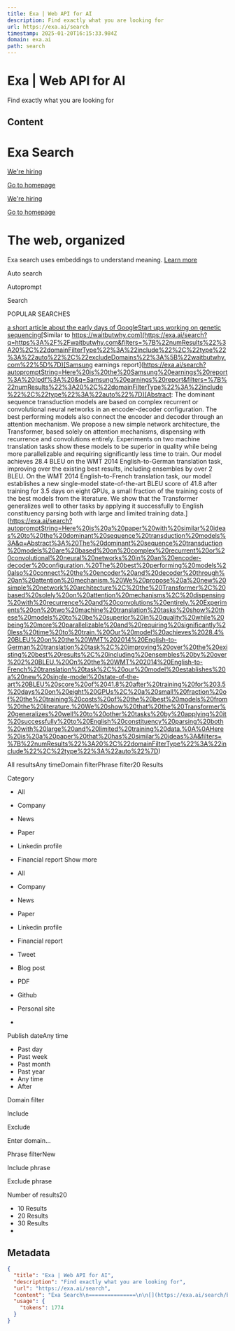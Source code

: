 ```yaml
---
title: Exa | Web API for AI
description: Find exactly what you are looking for
url: https://exa.ai/search
timestamp: 2025-01-20T16:15:33.984Z
domain: exa.ai
path: search
---
```


# Exa | Web API for AI


Find exactly what you are looking for


## Content

Exa Search
===============

[](https://exa.ai/search/back)

[We're hiring](https://exa.ai/careers)

[](https://exa.ai/search/back)

[](https://discord.gg/HCShtBqbfV)[](https://twitter.com/ExaAILabs)

[Go to homepage](https://exa.ai/search/back)

[](https://exa.ai/search/back)

[We're hiring](https://exa.ai/careers)

[](https://exa.ai/search/back)

[](https://discord.gg/HCShtBqbfV)[](https://twitter.com/ExaAILabs)

[Go to homepage](https://exa.ai/search/back)

The web, **organized**
======================

Exa search uses embeddings to understand meaning. [Learn more](https://docs.exa.ai/reference/prompting-guide)

Auto search

Autoprompt

Search

POPULAR SEARCHES

[a short article about the early days of Google](https://exa.ai/search?autopromptString=Here%27s%20a%20short%20article%20about%20the%20early%20days%20of%20Google%3A&q=a%20short%20article%20about%20the%20early%20days%20of%20Google&filters=%7B%22numResults%22%3A20%2C%22domainFilterType%22%3A%22include%22%2C%22type%22%3A%22neural%22%7D)[Start ups working on genetic sequencing](https://exa.ai/search?autopromptString=Here%20is%20a%20start-up%20working%20on%20genetic%20sequencing%3A&q=Start%20ups%20working%20on%20genetic%20sequencing&filters=%7B%22numResults%22%3A20%2C%22domainFilterType%22%3A%22include%22%2C%22type%22%3A%22auto%22%7D)[Similar to https://waitbutwhy.com](https://exa.ai/search?q=https%3A%2F%2Fwaitbutwhy.com&filters=%7B%22numResults%22%3A20%2C%22domainFilterType%22%3A%22include%22%2C%22type%22%3A%22auto%22%2C%22excludeDomains%22%3A%5B%22waitbutwhy.com%22%5D%7D)[Samsung earnings report](https://exa.ai/search?autopromptString=Here%20is%20the%20Samsung%20earnings%20report%3A%20(pdf%3A%20&q=Samsung%20earnings%20report&filters=%7B%22numResults%22%3A20%2C%22domainFilterType%22%3A%22include%22%2C%22type%22%3A%22auto%22%7D)[Abstract: The dominant sequence transduction models are based on complex recurrent or convolutional neural networks in an encoder-decoder configuration. The best performing models also connect the encoder and decoder through an attention mechanism. We propose a new simple network architecture, the Transformer, based solely on attention mechanisms, dispensing with recurrence and convolutions entirely. Experiments on two machine translation tasks show these models to be superior in quality while being more parallelizable and requiring significantly less time to train. Our model achieves 28.4 BLEU on the WMT 2014 English-to-German translation task, improving over the existing best results, including ensembles by over 2 BLEU. On the WMT 2014 English-to-French translation task, our model establishes a new single-model state-of-the-art BLEU score of 41.8 after training for 3.5 days on eight GPUs, a small fraction of the training costs of the best models from the literature. We show that the Transformer generalizes well to other tasks by applying it successfully to English constituency parsing both with large and limited training data.](https://exa.ai/search?autopromptString=Here%20is%20a%20paper%20with%20similar%20ideas%20to%20the%20dominant%20sequence%20transduction%20models%3A&q=Abstract%3A%20The%20dominant%20sequence%20transduction%20models%20are%20based%20on%20complex%20recurrent%20or%20convolutional%20neural%20networks%20in%20an%20encoder-decoder%20configuration.%20The%20best%20performing%20models%20also%20connect%20the%20encoder%20and%20decoder%20through%20an%20attention%20mechanism.%20We%20propose%20a%20new%20simple%20network%20architecture%2C%20the%20Transformer%2C%20based%20solely%20on%20attention%20mechanisms%2C%20dispensing%20with%20recurrence%20and%20convolutions%20entirely.%20Experiments%20on%20two%20machine%20translation%20tasks%20show%20these%20models%20to%20be%20superior%20in%20quality%20while%20being%20more%20parallelizable%20and%20requiring%20significantly%20less%20time%20to%20train.%20Our%20model%20achieves%2028.4%20BLEU%20on%20the%20WMT%202014%20English-to-German%20translation%20task%2C%20improving%20over%20the%20existing%20best%20results%2C%20including%20ensembles%20by%20over%202%20BLEU.%20On%20the%20WMT%202014%20English-to-French%20translation%20task%2C%20our%20model%20establishes%20a%20new%20single-model%20state-of-the-art%20BLEU%20score%20of%2041.8%20after%20training%20for%203.5%20days%20on%20eight%20GPUs%2C%20a%20small%20fraction%20of%20the%20training%20costs%20of%20the%20best%20models%20from%20the%20literature.%20We%20show%20that%20the%20Transformer%20generalizes%20well%20to%20other%20tasks%20by%20applying%20it%20successfully%20to%20English%20constituency%20parsing%20both%20with%20large%20and%20limited%20training%20data.%0A%0AHere%20is%20a%20paper%20that%20has%20similar%20ideas%3A&filters=%7B%22numResults%22%3A20%2C%22domainFilterType%22%3A%22include%22%2C%22type%22%3A%22auto%22%7D)

All resultsAny timeDomain filterPhrase filter20 Results

Category

*   All
*   Company
*   News
*   Paper
*   Linkedin profile
*   Financial report
Show more

*   All
*   Company
*   News
*   Paper
*   Linkedin profile
*   Financial report
*   Tweet
*   Blog post
*   PDF
*   Github
*   Personal site
*   

Publish dateAny time

*   Past day
*   Past week
*   Past month
*   Past year
*   Any time
*   After
    

Domain filter

Include

Exclude

Enter domain...

Phrase filterNew

Include phrase

Exclude phrase

Number of results20

*   10 Results
*   20 Results
*   30 Results
*

## Metadata

```json
{
  "title": "Exa | Web API for AI",
  "description": "Find exactly what you are looking for",
  "url": "https://exa.ai/search",
  "content": "Exa Search\n===============\n\n[](https://exa.ai/search/back)\n\n[We're hiring](https://exa.ai/careers)\n\n[](https://exa.ai/search/back)\n\n[](https://discord.gg/HCShtBqbfV)[](https://twitter.com/ExaAILabs)\n\n[Go to homepage](https://exa.ai/search/back)\n\n[](https://exa.ai/search/back)\n\n[We're hiring](https://exa.ai/careers)\n\n[](https://exa.ai/search/back)\n\n[](https://discord.gg/HCShtBqbfV)[](https://twitter.com/ExaAILabs)\n\n[Go to homepage](https://exa.ai/search/back)\n\nThe web, **organized**\n======================\n\nExa search uses embeddings to understand meaning. [Learn more](https://docs.exa.ai/reference/prompting-guide)\n\nAuto search\n\nAutoprompt\n\nSearch\n\nPOPULAR SEARCHES\n\n[a short article about the early days of Google](https://exa.ai/search?autopromptString=Here%27s%20a%20short%20article%20about%20the%20early%20days%20of%20Google%3A&q=a%20short%20article%20about%20the%20early%20days%20of%20Google&filters=%7B%22numResults%22%3A20%2C%22domainFilterType%22%3A%22include%22%2C%22type%22%3A%22neural%22%7D)[Start ups working on genetic sequencing](https://exa.ai/search?autopromptString=Here%20is%20a%20start-up%20working%20on%20genetic%20sequencing%3A&q=Start%20ups%20working%20on%20genetic%20sequencing&filters=%7B%22numResults%22%3A20%2C%22domainFilterType%22%3A%22include%22%2C%22type%22%3A%22auto%22%7D)[Similar to https://waitbutwhy.com](https://exa.ai/search?q=https%3A%2F%2Fwaitbutwhy.com&filters=%7B%22numResults%22%3A20%2C%22domainFilterType%22%3A%22include%22%2C%22type%22%3A%22auto%22%2C%22excludeDomains%22%3A%5B%22waitbutwhy.com%22%5D%7D)[Samsung earnings report](https://exa.ai/search?autopromptString=Here%20is%20the%20Samsung%20earnings%20report%3A%20(pdf%3A%20&q=Samsung%20earnings%20report&filters=%7B%22numResults%22%3A20%2C%22domainFilterType%22%3A%22include%22%2C%22type%22%3A%22auto%22%7D)[Abstract: The dominant sequence transduction models are based on complex recurrent or convolutional neural networks in an encoder-decoder configuration. The best performing models also connect the encoder and decoder through an attention mechanism. We propose a new simple network architecture, the Transformer, based solely on attention mechanisms, dispensing with recurrence and convolutions entirely. Experiments on two machine translation tasks show these models to be superior in quality while being more parallelizable and requiring significantly less time to train. Our model achieves 28.4 BLEU on the WMT 2014 English-to-German translation task, improving over the existing best results, including ensembles by over 2 BLEU. On the WMT 2014 English-to-French translation task, our model establishes a new single-model state-of-the-art BLEU score of 41.8 after training for 3.5 days on eight GPUs, a small fraction of the training costs of the best models from the literature. We show that the Transformer generalizes well to other tasks by applying it successfully to English constituency parsing both with large and limited training data.](https://exa.ai/search?autopromptString=Here%20is%20a%20paper%20with%20similar%20ideas%20to%20the%20dominant%20sequence%20transduction%20models%3A&q=Abstract%3A%20The%20dominant%20sequence%20transduction%20models%20are%20based%20on%20complex%20recurrent%20or%20convolutional%20neural%20networks%20in%20an%20encoder-decoder%20configuration.%20The%20best%20performing%20models%20also%20connect%20the%20encoder%20and%20decoder%20through%20an%20attention%20mechanism.%20We%20propose%20a%20new%20simple%20network%20architecture%2C%20the%20Transformer%2C%20based%20solely%20on%20attention%20mechanisms%2C%20dispensing%20with%20recurrence%20and%20convolutions%20entirely.%20Experiments%20on%20two%20machine%20translation%20tasks%20show%20these%20models%20to%20be%20superior%20in%20quality%20while%20being%20more%20parallelizable%20and%20requiring%20significantly%20less%20time%20to%20train.%20Our%20model%20achieves%2028.4%20BLEU%20on%20the%20WMT%202014%20English-to-German%20translation%20task%2C%20improving%20over%20the%20existing%20best%20results%2C%20including%20ensembles%20by%20over%202%20BLEU.%20On%20the%20WMT%202014%20English-to-French%20translation%20task%2C%20our%20model%20establishes%20a%20new%20single-model%20state-of-the-art%20BLEU%20score%20of%2041.8%20after%20training%20for%203.5%20days%20on%20eight%20GPUs%2C%20a%20small%20fraction%20of%20the%20training%20costs%20of%20the%20best%20models%20from%20the%20literature.%20We%20show%20that%20the%20Transformer%20generalizes%20well%20to%20other%20tasks%20by%20applying%20it%20successfully%20to%20English%20constituency%20parsing%20both%20with%20large%20and%20limited%20training%20data.%0A%0AHere%20is%20a%20paper%20that%20has%20similar%20ideas%3A&filters=%7B%22numResults%22%3A20%2C%22domainFilterType%22%3A%22include%22%2C%22type%22%3A%22auto%22%7D)\n\nAll resultsAny timeDomain filterPhrase filter20 Results\n\nCategory\n\n*   All\n*   Company\n*   News\n*   Paper\n*   Linkedin profile\n*   Financial report\nShow more\n\n*   All\n*   Company\n*   News\n*   Paper\n*   Linkedin profile\n*   Financial report\n*   Tweet\n*   Blog post\n*   PDF\n*   Github\n*   Personal site\n*   \n\nPublish dateAny time\n\n*   Past day\n*   Past week\n*   Past month\n*   Past year\n*   Any time\n*   After\n    \n\nDomain filter\n\nInclude\n\nExclude\n\nEnter domain...\n\nPhrase filterNew\n\nInclude phrase\n\nExclude phrase\n\nNumber of results20\n\n*   10 Results\n*   20 Results\n*   30 Results\n*",
  "usage": {
    "tokens": 1774
  }
}
```

